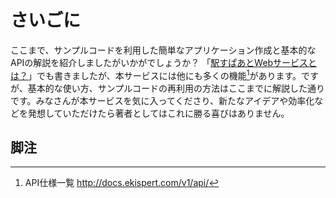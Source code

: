 # さいごに

ここまで、サンプルコードを利用した簡単なアプリケーション作成と基本的なAPIの解説を紹介しましたがいかがでしょうか？
「[駅すぱあとWebサービスとは？](/docs/product.md)」でも書きましたが、本サービスには他にも多くの機能[^1]があります。ですが、基本的な使い方、サンプルコードの再利用の方法はここまでに解説した通りです。みなさんが本サービスを気に入ってくださり、新たなアイデアや効率化などを発想していただけたら著者としてはこれに勝る喜びはありません。

## 脚注
[^1]: API仕様一覧 http://docs.ekispert.com/v1/api/
